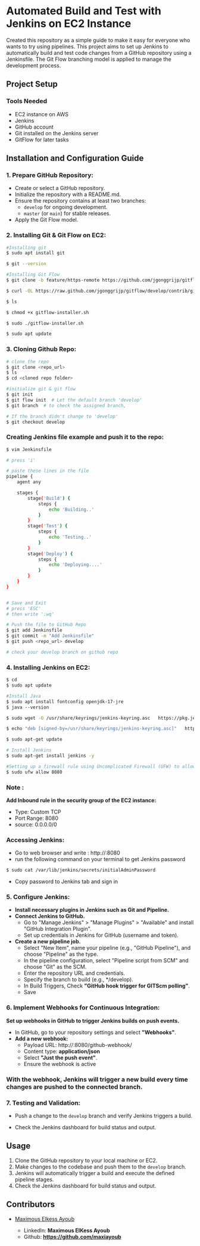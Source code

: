 # Automated Build and Test with Jenkins on EC2 Instance

Created this repository as a simple guide to make it easy for everyone who wants to try using pipelines.
This project aims to set up Jenkins to automatically build and test code changes from a GitHub repository using a Jenkinsfile. The Git Flow branching model is applied to manage the development process.

## Project Setup

### Tools Needed
- EC2 instance on AWS
- Jenkins
- GitHub account
- Git installed on the Jenkins server
- GitFlow for later tasks

## Installation and Configuration Guide
### 1. **Prepare GitHub Repository:**
   - Create or select a GitHub repository.
   - Initialize the repository with a README.md.
   - Ensure the repository contains at least two branches:
     - `develop` for ongoing development.
     - `master` (or `main`) for stable releases.
   - Apply the Git Flow model.

### 2. **Installing Git & Git Flow on EC2:**
```bash
#Installing git
$ sudo apt install git

$ git --version
```
```bash
#Installing Git Flow
$ git clone -b feature/https-remote https://github.com/jgonggrijp/gitflow.git

$ curl -OL https://raw.github.com/jgonggrijp/gitflow/develop/contrib/gitflow-installer.sh

$ ls

$ chmod +x gitflow-installer.sh

$ sudo ./gitflow-installer.sh

$ sudo apt update
```
### 3. **Cloning Github Repo:**
```bash
# clone the repo
$ git clone <repo_url>
$ ls
$ cd <cloned repo folder>

#initialize git & git flow
$ git init
$ git flow init  # Let the default branch 'develop'
$ git branch  # to check the assigned branch, 

# If the branch didn't change to 'develop'
$ git checkout develop
```
### Creating Jenkins file example and push it to the repo:
```bash
$ vim Jenkinsfile

# press 'i'

# paste these lines in the file
pipeline {
    agent any

    stages {
        stage('Build') {
            steps {
                echo 'Building..'
            }
        }
        stage('Test') {
            steps {
                echo 'Testing..'
            }
        }
        stage('Deploy') {
            steps {
                echo 'Deploying....'
            }
        }
    }
}


# Save and Exit
# press 'ESC'
# then write ':wq'
```
```bash
# Push the file to GitHub Repo
$ git add Jenkinsfile
$ git commit -m "Add Jenkinsfile"
$ git push <repo_url> develop

# check your develop branch on github repo
```

### 4. **Installing Jenkins on EC2:**

```bash
$ cd
$ sudo apt update
```
```bash
#Install Java
$ sudo apt install fontconfig openjdk-17-jre
$ java --version
```

```bash
$ sudo wget -O /usr/share/keyrings/jenkins-keyring.asc   https://pkg.jenkins.io/debian-stable/jenkins.io-2023.key
```
```bash
$ echo "deb [signed-by=/usr/share/keyrings/jenkins-keyring.asc]"   https://pkg.jenkins.io/debian-stable binary/ | sudo tee   /etc/apt/sources.list.d/jenkins.list > /dev/null
```
```bash
$ sudo apt-get update 
```
```bash
# Install Jenkins
$ sudo apt-get install jenkins -y
```
```bash
#Setting up a firewall rule using Uncomplicated Firewall (UFW) to allow incoming connections on port 8080
$ sudo ufw allow 8080
```
### Note :
**Add Inbound rule in the security group of the EC2 instance:**
- Type: Custom TCP
- Port Range: 8080
- source: 0.0.0.0/0

### Accessing Jenkins:
- Go to web browser and write : http://<your-jenkins-url>:8080
- run the following command on your terminal to get Jenkins password
```bash
$ sudo cat /var/lib/jenkins/secrets/initialAdminPassword
```
- Copy password to Jenkins tab and sign in


### 5. **Configure Jenkins:**
   - **Install necessary plugins in Jenkins such as Git and Pipeline.**
   - **Connect Jenkins to GitHub.**
        - Go to "Manage Jenkins" > "Manage Plugins" > "Available" and install "GitHub Integration Plugin".
     - Set up credentials in Jenkins for GitHub (username and token).
   - **Create a new pipeline job.**
     - Select "New Item", name your pipeline (e.g., "GitHub Pipeline"), and choose "Pipeline" as the type.
     - In the pipeline configuration, select "Pipeline script from SCM" and choose "Git" as the SCM.
     - Enter the repository URL and credentials.
     - Specify the branch to build (e.g., */develop).
     - In Build Triggers, Check **"GitHub hook trigger for GITScm polling"**.
     - Save

### 6. **Implement Webhooks for Continuous Integration:**
**Set up webhooks in GitHub to trigger Jenkins builds on push events.**
- In GitHub, go to your repository settings and select **"Webhooks"**.
- **Add a new webhook:**
   - Payload URL: http://<your-jenkins-url>:8080/github-webhook/
   - Content type: **application/json**
   - Select **"Just the push event"**.
   - Ensure the webhook is active
 
### **With the webhook, Jenkins will trigger a new build every time changes are pushed to the connected branch.**

### 7. **Testing and Validation:**
   - Push a change to the `develop` branch and verify Jenkins triggers a build.
   
- Check the Jenkins dashboard for build status and output.
## Usage

1. Clone the GitHub repository to your local machine or EC2.
2. Make changes to the codebase and push them to the `develop` branch.
3. Jenkins will automatically trigger a build and execute the defined pipeline stages.
4. Check the Jenkins dashboard for build status and output.

## Contributors

- [Maximous Elkess Ayoub](https://github.com/maxiayoub)

  - LinkedIn: **Maximous ElKess Ayoub**
  - Github: **https://github.com/maxiayoub**
